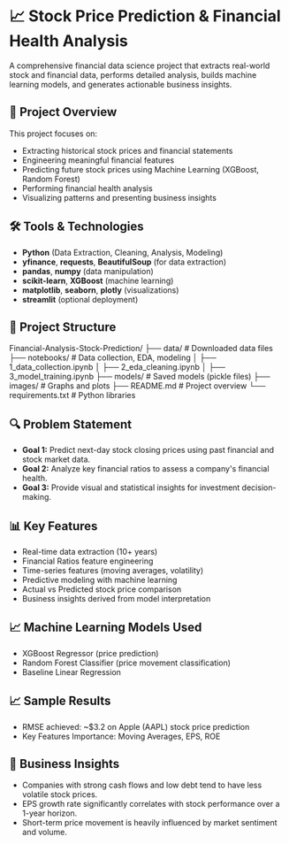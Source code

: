 # 📈 Stock Price Prediction & Financial Health Analysis

A comprehensive financial data science project that extracts real-world stock and financial data, performs detailed analysis, builds machine learning models, and generates actionable business insights.

## 📌 Project Overview
This project focuses on:
- Extracting historical stock prices and financial statements
- Engineering meaningful financial features
- Predicting future stock prices using Machine Learning (XGBoost, Random Forest)
- Performing financial health analysis
- Visualizing patterns and presenting business insights

## 🛠️ Tools & Technologies
- **Python** (Data Extraction, Cleaning, Analysis, Modeling)
- **yfinance**, **requests**, **BeautifulSoup** (for data extraction)
- **pandas**, **numpy** (data manipulation)
- **scikit-learn**, **XGBoost** (machine learning)
- **matplotlib**, **seaborn**, **plotly** (visualizations)
- **streamlit** (optional deployment)

## 📂 Project Structure

Financial-Analysis-Stock-Prediction/ ├── data/ # Downloaded data files ├── notebooks/ # Data collection, EDA, modeling │ ├── 1_data_collection.ipynb │ ├── 2_eda_cleaning.ipynb │ ├── 3_model_training.ipynb ├── models/ # Saved models (pickle files) ├── images/ # Graphs and plots ├── README.md # Project overview └── requirements.txt # Python libraries


## 🔍 Problem Statement
- **Goal 1:** Predict next-day stock closing prices using past financial and stock market data.
- **Goal 2:** Analyze key financial ratios to assess a company's financial health.
- **Goal 3:** Provide visual and statistical insights for investment decision-making.

## 📊 Key Features
- Real-time data extraction (10+ years)
- Financial Ratios feature engineering
- Time-series features (moving averages, volatility)
- Predictive modeling with machine learning
- Actual vs Predicted stock price comparison
- Business insights derived from model interpretation

## 📈 Machine Learning Models Used
- XGBoost Regressor (price prediction)
- Random Forest Classifier (price movement classification)
- Baseline Linear Regression

## 📈 Sample Results
- RMSE achieved: ~$3.2 on Apple (AAPL) stock price prediction
- Key Features Importance: Moving Averages, EPS, ROE

## 🧠 Business Insights
- Companies with strong cash flows and low debt tend to have less volatile stock prices.
- EPS growth rate significantly correlates with stock performance over a 1-year horizon.
- Short-term price movement is heavily influenced by market sentiment and volume.




